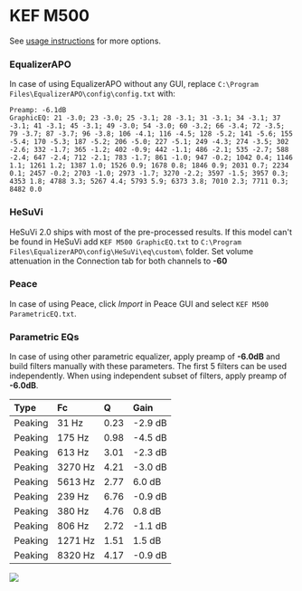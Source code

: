 # KEF M500
See [usage instructions](https://github.com/jaakkopasanen/AutoEq#usage) for more options.

### EqualizerAPO
In case of using EqualizerAPO without any GUI, replace `C:\Program Files\EqualizerAPO\config\config.txt`
with:
```
Preamp: -6.1dB
GraphicEQ: 21 -3.0; 23 -3.0; 25 -3.1; 28 -3.1; 31 -3.1; 34 -3.1; 37 -3.1; 41 -3.1; 45 -3.1; 49 -3.0; 54 -3.0; 60 -3.2; 66 -3.4; 72 -3.5; 79 -3.7; 87 -3.7; 96 -3.8; 106 -4.1; 116 -4.5; 128 -5.2; 141 -5.6; 155 -5.4; 170 -5.3; 187 -5.2; 206 -5.0; 227 -5.1; 249 -4.3; 274 -3.5; 302 -2.6; 332 -1.7; 365 -1.2; 402 -0.9; 442 -1.1; 486 -2.1; 535 -2.7; 588 -2.4; 647 -2.4; 712 -2.1; 783 -1.7; 861 -1.0; 947 -0.2; 1042 0.4; 1146 1.1; 1261 1.2; 1387 1.0; 1526 0.9; 1678 0.8; 1846 0.9; 2031 0.7; 2234 0.1; 2457 -0.2; 2703 -1.0; 2973 -1.7; 3270 -2.2; 3597 -1.5; 3957 0.3; 4353 1.8; 4788 3.3; 5267 4.4; 5793 5.9; 6373 3.8; 7010 2.3; 7711 0.3; 8482 0.0
```

### HeSuVi
HeSuVi 2.0 ships with most of the pre-processed results. If this model can't be found in HeSuVi add
`KEF M500 GraphicEQ.txt` to `C:\Program Files\EqualizerAPO\config\HeSuVi\eq\custom\` folder.
Set volume attenuation in the Connection tab for both channels to **-60**

### Peace
In case of using Peace, click *Import* in Peace GUI and select `KEF M500 ParametricEQ.txt`.

### Parametric EQs
In case of using other parametric equalizer, apply preamp of **-6.0dB** and build filters manually
with these parameters. The first 5 filters can be used independently.
When using independent subset of filters, apply preamp of **-6.0dB**.

| Type    | Fc      |    Q | Gain    |
|:--------|:--------|:-----|:--------|
| Peaking | 31 Hz   | 0.23 | -2.9 dB |
| Peaking | 175 Hz  | 0.98 | -4.5 dB |
| Peaking | 613 Hz  | 3.01 | -2.3 dB |
| Peaking | 3270 Hz | 4.21 | -3.0 dB |
| Peaking | 5613 Hz | 2.77 | 6.0 dB  |
| Peaking | 239 Hz  | 6.76 | -0.9 dB |
| Peaking | 380 Hz  | 4.76 | 0.8 dB  |
| Peaking | 806 Hz  | 2.72 | -1.1 dB |
| Peaking | 1271 Hz | 1.51 | 1.5 dB  |
| Peaking | 8320 Hz | 4.17 | -0.9 dB |

![](https://raw.githubusercontent.com/jaakkopasanen/AutoEq/master/results/innerfidelity/sbaf-serious/KEF%20M500/KEF%20M500.png)